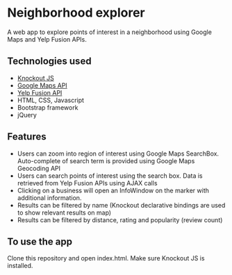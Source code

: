 # Neighborhood explorer 
A web app to explore points of interest in a neighborhood using Google Maps and Yelp Fusion APIs.

## Technologies used
- [Knockout JS](http://knockoutjs.com/documentation/introduction.html)
- [Google Maps API](https://developers.google.com/maps/documentation/javascript/)
- [Yelp Fusion API](https://www.yelp.com/developers/documentation/v3)
- HTML, CSS, Javascript
- Bootstrap framework
- jQuery

## Features
- Users can zoom into region of interest using Google Maps SearchBox. Auto-complete of search term is provided using Google Maps Geocoding API
- Users can search points of interest using the search box. Data is retrieved from Yelp Fusion APIs using AJAX calls
- Clicking on a business will open an InfoWindow on the marker with additional information. 
- Results can be filtered by name (Knockout declarative bindings are used to show relevant results on map)
- Results can be filtered by distance, rating and popularity (review count)

## To use the app
Clone this repository and open index.html. Make sure Knockout JS is installed.
